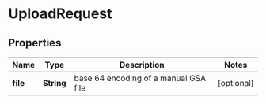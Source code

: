 
# UploadRequest

## Properties
Name | Type | Description | Notes
------------ | ------------- | ------------- | -------------
**file** | **String** | base 64 encoding of a manual GSA file |  [optional]



